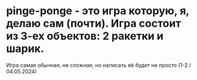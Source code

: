 # pinge-ponge - это игра которую, я, делаю сам (почти). Игра состоит из 3-ех объектов: 2 ракетки и шарик. 
Игра самая обычная, не сложная, но написать её будет не просто (1-2 / 04.05.2024)

